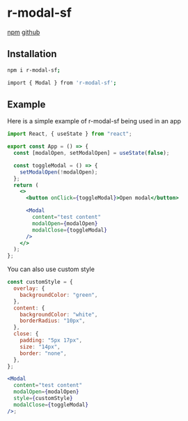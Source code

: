 # r-modal-sf

[npm](https://www.npmjs.com/package/r-modal-sf)
[github](https://github.com/FlorysiakSimon/r-modal-sf)

## Installation

```sh
npm i r-modal-sf;

import { Modal } from 'r-modal-sf';
```

## Example

Here is a simple example of r-modal-sf being used in an app

```jsx
import React, { useState } from "react";

export const App = () => {
  const [modalOpen, setModalOpen] = useState(false);

  const toggleModal = () => {
    setModalOpen(!modalOpen);
  };
  return (
    <>
      <button onClick={toggleModal}>Open modal</button>

      <Modal
        content="test content"
        modalOpen={modalOpen}
        modalClose={toggleModal}
      />
    </>
  );
};
```

You can also use custom style

```jsx
const customStyle = {
  overlay: {
    backgroundColor: "green",
  },
  content: {
    backgroundColor: "white",
    borderRadius: "10px",
  },
  close: {
    padding: "5px 17px",
    size: "14px",
    border: "none",
  },
};

<Modal
  content="test content"
  modalOpen={modalOpen}
  style={customStyle}
  modalClose={toggleModal}
/>;
```
